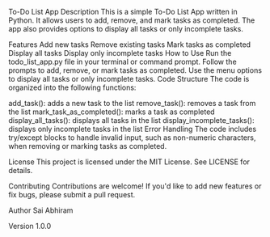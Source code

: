 To-Do List App
Description
This is a simple To-Do List App written in Python. It allows users to add, remove, and mark tasks as completed. The app also provides options to display all tasks or only incomplete tasks.

Features
Add new tasks
Remove existing tasks
Mark tasks as completed
Display all tasks
Display only incomplete tasks
How to Use
Run the todo_list_app.py file in your terminal or command prompt.
Follow the prompts to add, remove, or mark tasks as completed.
Use the menu options to display all tasks or only incomplete tasks.
Code Structure
The code is organized into the following functions:

add_task(): adds a new task to the list
remove_task(): removes a task from the list
mark_task_as_completed(): marks a task as completed
display_all_tasks(): displays all tasks in the list
display_incomplete_tasks(): displays only incomplete tasks in the list
Error Handling
The code includes try/except blocks to handle invalid input, such as non-numeric characters, when removing or marking tasks as completed.

License
This project is licensed under the MIT License. See LICENSE for details.

Contributing
Contributions are welcome! If you'd like to add new features or fix bugs, please submit a pull request.

Author
Sai Abhiram

Version
1.0.0
